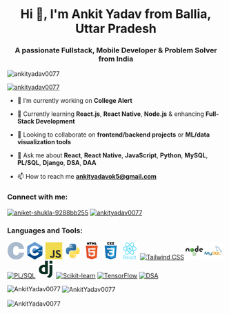<h1 align="center">Hi 👋, I'm Ankit Yadav from Ballia, Uttar Pradesh</h1>
<h3 align="center">A passionate Fullstack, Mobile Developer & Problem Solver from India</h3>

<p align="left"> <img src="https://komarev.com/ghpvc/?username=ankityadav0077&label=Profile%20views&color=0e75b6&style=flat" alt="ankityadav0077" /> </p>

<p align="left"> <a href="https://github.com/ryo-ma/github-profile-trophy"><img src="https://github-profile-trophy.vercel.app/?username=ankityadav0077" alt="ankityadav0077" /></a> </p>

- 🔭 I’m currently working on **College Alert**
- 🌱 Currently learning **React.js**, **React Native**, **Node.js** & enhancing **Full-Stack Development**
- 👯 Looking to collaborate on **frontend/backend projects** or **ML/data visualization tools**
- 💬 Ask me about **React**, **React Native**, **JavaScript**, **Python**, **MySQL**, **PL/SQL**, **Django**, **DSA**, **DAA**

- 📫 How to reach me **ankityadavok5@gmail.com**

<h3 align="left">Connect with me:</h3>
<p align="left">
<a href="https://www.linkedin.com/in/ankit-yadav-01b38b281/" target="blank"><img align="center" src="https://raw.githubusercontent.com/rahuldkjain/github-profile-readme-generator/master/src/images/icons/Social/linked-in-alt.svg" alt="aniket-shukla-9288bb255" height="30" width="40" /></a>
<a href="https://www.leetcode.com/ankityadavok5" target="blank"><img align="center" src="https://raw.githubusercontent.com/rahuldkjain/github-profile-readme-generator/master/src/images/icons/Social/leet-code.svg" alt="ankityadav0077" height="30" width="40" /></a>
</p>

<h3 align="left">Languages and Tools:</h3>
<p align="left">  <a href="https://www.cprogramming.com/" target="_blank"><img src="https://raw.githubusercontent.com/devicons/devicon/master/icons/c/c-original.svg" alt="C" width="40" height="40"/></a>
  <a href="https://www.w3schools.com/cpp/" target="_blank"><img src="https://raw.githubusercontent.com/devicons/devicon/master/icons/cplusplus/cplusplus-original.svg" alt="C++" width="40" height="40"/></a>
  <a href="https://developer.mozilla.org/en-US/docs/Web/JavaScript" target="_blank"><img src="https://raw.githubusercontent.com/devicons/devicon/master/icons/javascript/javascript-original.svg" alt="JavaScript" width="40" height="40"/></a>
  <a href="https://www.python.org" target="_blank"><img src="https://raw.githubusercontent.com/devicons/devicon/master/icons/python/python-original.svg" alt="Python" width="40" height="40"/></a>
  <a href="https://www.w3.org/html/" target="_blank"><img src="https://raw.githubusercontent.com/devicons/devicon/master/icons/html5/html5-original-wordmark.svg" alt="HTML5" width="40" height="40"/></a>
  <a href="https://www.w3schools.com/css/" target="_blank"><img src="https://raw.githubusercontent.com/devicons/devicon/master/icons/css3/css3-original-wordmark.svg" alt="CSS3" width="40" height="40"/></a>
  <a href="https://reactjs.org/" target="_blank"><img src="https://raw.githubusercontent.com/devicons/devicon/master/icons/react/react-original-wordmark.svg" alt="React" width="40" height="40"/></a>
  <a href="https://tailwindcss.com/" target="_blank"><img src="https://www.vectorlogo.zone/logos/tailwindcss/tailwindcss-icon.svg" alt="Tailwind CSS" width="40" height="40"/></a>
  <a href="https://nodejs.org" target="_blank"><img src="https://raw.githubusercontent.com/devicons/devicon/master/icons/nodejs/nodejs-original-wordmark.svg" alt="Node.js" width="40" height="40"/></a>
  <a href="https://www.mysql.com/" target="_blank"><img src="https://raw.githubusercontent.com/devicons/devicon/master/icons/mysql/mysql-original-wordmark.svg" alt="MySQL" width="40" height="40"/></a>
  <a href="https://www.oracle.com/database/technologies/appdev/plsql.html" target="_blank"><img src="https://img.icons8.com/color/48/oracle-logo.png" alt="PL/SQL" width="40" height="40"/></a>
  <a href="https://www.djangoproject.com/" target="_blank"><img src="https://raw.githubusercontent.com/devicons/devicon/master/icons/django/django-plain.svg" alt="Django" width="40" height="40"/></a>
  <a href="https://scikit-learn.org/" target="_blank"><img src="https://upload.wikimedia.org/wikipedia/commons/0/05/Scikit_learn_logo_small.svg" alt="Scikit-learn" width="40" height="40"/></a>
  <a href="https://www.tensorflow.org" target="_blank"><img src="https://www.vectorlogo.zone/logos/tensorflow/tensorflow-icon.svg" alt="TensorFlow" width="40" height="40"/></a>
  <a href="https://en.wikipedia.org/wiki/Data_structure" target="_blank"><img src="https://img.icons8.com/external-flat-juicy-fish/60/external-algorithm-coding-and-development-flat-flat-juicy-fish.png" alt="DSA" width="40" height="40"/></a>
  </p>

<p><img align="left" src="https://github-readme-stats.vercel.app/api/top-langs?username=ankityadav0077&show_icons=true&locale=en&layout=compact" alt="AnkitYadav0077" /></p>

<p>&nbsp;<img align="center" src="https://github-readme-stats.vercel.app/api?username=ankityadav0077&show_icons=true&locale=en" alt="AnkitYadav0077" /></p>

<p><img align="center" src="https://github-readme-streak-stats.herokuapp.com/?user=ankityadav0077&" alt="AnkitYadav0077" /></p>
